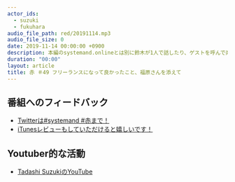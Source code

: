 ```yaml
---
actor_ids:
  - suzuki  
  - fukuhara  
audio_file_path: red/20191114.mp3
audio_file_size: 0
date: 2019-11-14 00:00:00 +0900
description: 本編のsystemand.onlineとは別に鈴木が1人で話したり、ゲストを呼んで楽しくおしゃべりしちゃおう！っていうPodcastです！鈴木の近況をつらつら話させていただいております。収録は4月2日です。
duration: "00:00"
layout: article
title: 赤 ＃49 フリーランスになって良かったこと、福原さんを添えて
---
```

## 番組へのフィードバック
* [Twitterは#systemand #赤まで！](https://twitter.com/search?q=%23systemand)
* [iTunesレビューもしていただけると嬉しいです！](https://itunes.apple.com/jp/podcast/systemand-online/id1205168408?mt=2)

## Youtuber的な活動
* [Tadashi SuzukiのYouTube](https://www.youtube.com/channel/UCqTozqKO5AWD8OccCnW3Rvw)

